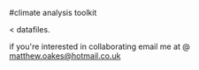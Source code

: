 #climate analysis toolkit 

< datafiles.

if you're interested in collaborating email me at @ matthew.oakes@hotmail.co.uk
